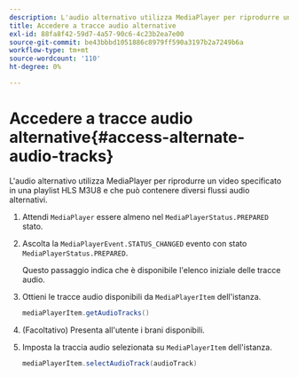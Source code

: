 ```yaml
---
description: L'audio alternativo utilizza MediaPlayer per riprodurre un video specificato in una playlist HLS M3U8 e che può contenere diversi flussi audio alternativi.
title: Accedere a tracce audio alternative
exl-id: 88fa8f42-59d7-4a57-90c6-4c23b2ea7e00
source-git-commit: be43bbbd1051886c8979ff590a3197b2a7249b6a
workflow-type: tm+mt
source-wordcount: '110'
ht-degree: 0%

---
```


# Accedere a tracce audio alternative{#access-alternate-audio-tracks}

L&#39;audio alternativo utilizza MediaPlayer per riprodurre un video specificato in una playlist HLS M3U8 e che può contenere diversi flussi audio alternativi.

1. Attendi `MediaPlayer` essere almeno nel `MediaPlayerStatus.PREPARED` stato.
1. Ascolta la `MediaPlayerEvent.STATUS_CHANGED` evento con stato `MediaPlayerStatus.PREPARED`.

   Questo passaggio indica che è disponibile l&#39;elenco iniziale delle tracce audio.

1. Ottieni le tracce audio disponibili da `MediaPlayerItem` dell&#39;istanza.

   ```java
   mediaPlayerItem.getAudioTracks()
   ```

1. (Facoltativo) Presenta all&#39;utente i brani disponibili.
1. Imposta la traccia audio selezionata su `MediaPlayerItem` dell&#39;istanza.

   ```java
   mediaPlayerItem.selectAudioTrack(audioTrack)
   ```
